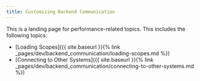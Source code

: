 ```yaml
---
title: Customizing Backend Communication
---
```


This is a landing page for performance-related topics. This includes the following topics:

- [Loading Scopes]({{ site.baseurl }}{% link _pages/dev/backend_communication/loading-scopes.md %})
- [Connecting to Other Systems]({{ site.baseurl }}{% link _pages/dev/backend_communication/connecting-to-other-systems.md %})

